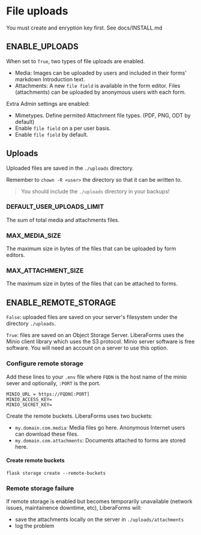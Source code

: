 # File uploads

You must create and enryption key first. See docs/INSTALL.md

## ENABLE_UPLOADS

When set to `True`, two types of file uploads are enabled.

* Media: Images can be uploaded by users and included in their forms' markdown Introduction text.
* Attachments: A new `file field` is available in the form editor. Files (attachments) can be uploaded by anonymous users with each form.

Extra Admin settings are enabled:

* Mimetypes. Define permited Attachment file types. (PDF, PNG, ODT by default)
* Enable `file field` on a per user basis.
* Enable `file field` by default.

## Uploads

Uploaded files are saved in the `./uploads` directory.

Remember to `chown -R <user>` the directory so that it can be written to.

> You should include the `./uploads` directory in your backups!

### DEFAULT_USER_UPLOADS_LIMIT

The sum of total media and attachments files.

### MAX_MEDIA_SIZE

The maximum size in bytes of the files that can be uploaded by form editors.


### MAX_ATTACHMENT_SIZE

The maximum size in bytes of the files that can be attached to forms.




## ENABLE_REMOTE_STORAGE

`False`: uploaded files are saved on your server's filesystem under the
directory `./uploads`.

`True`: files are saved on an Object Storage Server. LiberaForms uses the Minio client library which uses the S3 protocol.
Minio server software is free software. You will need an account on a server to use this option.

### Configure remote storage


Add these lines to your `.env` file where `FQDN` is the host name of the minio sever and optionally, `:PORT` is the port.

```
MINIO_URL = https://FQDN[:PORT]
MINIO_ACCESS_KEY=
MINIO_SECRET_KEY=
```

Create the remote buckets. LiberaForms uses two buckets:

* `my.domain.com.media`: Media files go here. Anonymous Internet users can download these files.
* `my.domain.com.attachments`: Documents attached to forms are stored here.

#### Create remote buckets

```
flask storage create --remote-buckets
```

### Remote storage failure

If remote storage is enabled but becomes temporarily unavailable (network issues, maintainence downtime, etc), LiberaForms will:

* save the attachments locally on the server in `./uploads/attachments`
* log the problem
